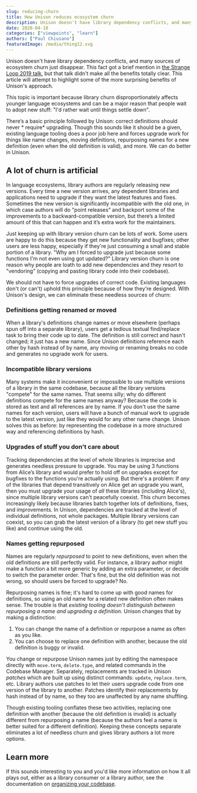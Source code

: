 ```yaml
---
slug: reducing-churn
title: How Unison reduces ecosystem churn
description: Unison doesn't have library dependency conflicts, and many sources of ecosystem churn just disappear. This fact got a brief mention in the Strange Loop 2019 talk, but that talk didn't make all the benefits totally clear. This article will attempt to highlight some of the more surprising benefits of Unison's approach.
date: 2020-04-10
categories: ["viewpoints", "learn"]
authors: ["Paul Chiusano"]
featuredImage: /media/thing12.svg
---
```


Unison doesn't have library dependency conflicts, and many sources of ecosystem churn just disappear. This fact got a brief mention in [the Strange Loop 2019 talk](https://www.youtube.com/watch?v=gCWtkvDQ2ZI), but that talk didn't make all the benefits totally clear. This article will attempt to highlight some of the more surprising benefits of Unison's approach.

This topic is important because library churn disproportionately affects younger language ecosystems and can be a major reason that people wait to adopt new stuff: "I'd rather wait until things settle down".

There’s a basic principle followed by Unison: correct definitions should never * require* upgrading. Though this sounds like it should be a given, existing language tooling does a poor job here and forces upgrade work for things like name changes, moving definitions, repurposing names for a new definition (even when the old definition is valid), and more. We can do better in Unison.

## A lot of churn is artificial

In language ecosystems, library authors are regularly releasing new versions. Every time a new version arrives, any dependent libraries and applications need to upgrade if they want the latest features and fixes. Sometimes the new version is significantly incompatible with the old one, in which case authors will do "point releases" and backport some of the improvements to a backward-compatible version, but there’s a limited amount of this that can happen and it’s extra work for the maintainers.

Just keeping up with library version churn can be lots of work. Some users are happy to do this because they get new functionality and bugfixes; other users are less happy, especially if they're just consuming a small and stable portion of a library. "Why am I forced to upgrade just because some functions I'm not even using got updated?" Library version churn is one reason why people are loath to add new dependencies and they resort to "vendoring" (copying and pasting library code into their codebase).

We should not have to force upgrades of correct code. Existing languages don't (or can't) uphold this principle because of how they're designed. With Unison's design, we can eliminate these needless sources of churn:

### Definitions getting renamed or moved

When a library's definitions change names or move elsewhere (perhaps spun off into a separate library), users get a tedious textual find/replace task to bring their code up to date. The definition is still correct and hasn't changed; it just has a new name. Since Unison definitions reference each other by hash instead of by name, any moving or renaming breaks no code and generates no upgrade work for users.

### Incompatible library versions

Many systems make it inconvenient or impossible to use multiple versions of a library in the same codebase, because all the library versions "compete" for the same names. That seems silly; why do different definitions compete for the same names anyway? Because the code is stored as text and all references are by name. If you don't use the same names for each version, users will have a bunch of manual work to upgrade to the latest version, just like they would for any other name change. Unison solves this as before: by representing the codebase in a more structured way and referencing definitions by hash.

### Upgrades of stuff you don't care about

Tracking dependencies at the level of whole libraries is imprecise and generates needless pressure to upgrade. You may be using 3 functions from Alice’s library and would prefer to hold off on upgrades except for bugfixes to the functions you're actually using. But there's a problem: If _any_ of the libraries that depend transitively on Alice get an upgrade you want, then you must upgrade your usage of _all_ these libraries (including Alice's), since multiple library versions can't peacefully coexist. This churn becomes increasingly likely because libraries batch together lots of definitions, fixes, and improvements. In Unison, dependencies are tracked at the level of individual definitions, not whole packages. Multiple library versions can coexist, so you can grab the latest version of a library (to get new stuff you like) and continue using the old.

### Names getting repurposed

Names are regularly _repurposed_ to point to new definitions, even when the old definitions are still perfectly valid. For instance, a library author might make a function a bit more generic by adding an extra parameter, or decide to switch the parameter order. That's fine, but the old definition was not wrong, so should users be forced to upgrade? No.

Repurposing names is fine; it's hard to come up with good names for definitions, so using an old name for a related new definition often makes sense. The trouble is that _existing tooling doesn't distinguish between repurposing a name and upgrading a definition._ Unison changes that by making a distinction:

1. You can change the name of a definition or repurpose a name as often as you like.
2. You can choose to replace one definition with another, because the old definition is buggy or invalid.

You change or repurpose Unison names just by editing the namespace directly with `move.term`, `delete.type`, and related commands in the Codebase Manager. Separately, replacements are tracked in Unison _patches_ which are built up using distinct commands: `update`, `replace.term`, etc. Library authors use patches to let their users upgrade code from one version of the library to another. Patches identify their replacements by hash instead of by name, so they too are unaffected by any name shuffling.

Though existing tooling conflates these two activities, replacing one definition with another (because the old definition is invalid) is actually different from repurposing a name (because the authors feel a name is better suited for a different definition). Keeping these concepts separate eliminates a lot of needless churn and gives library authors a lot more options.

## Learn more

If this sounds interesting to you and you'd like more information on how it all plays out, either as a library consumer or a library author, see the documentation on [organizing your codebase](/docs/codebase-organization).
